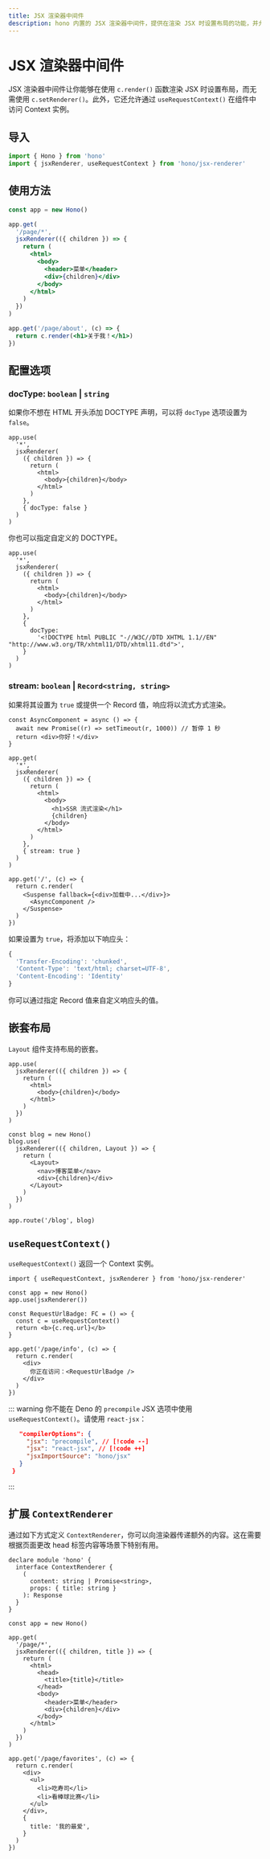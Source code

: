 ```yaml
---
title: JSX 渲染器中间件
description: hono 内置的 JSX 渲染器中间件，提供在渲染 JSX 时设置布局的功能，并允许在组件中访问 Context 实例。
---
```


# JSX 渲染器中间件

JSX 渲染器中间件让你能够在使用 `c.render()` 函数渲染 JSX 时设置布局，而无需使用 `c.setRenderer()`。此外，它还允许通过 `useRequestContext()` 在组件中访问 Context 实例。

## 导入

```ts
import { Hono } from 'hono'
import { jsxRenderer, useRequestContext } from 'hono/jsx-renderer'
```

## 使用方法

```jsx
const app = new Hono()

app.get(
  '/page/*',
  jsxRenderer(({ children }) => {
    return (
      <html>
        <body>
          <header>菜单</header>
          <div>{children}</div>
        </body>
      </html>
    )
  })
)

app.get('/page/about', (c) => {
  return c.render(<h1>关于我！</h1>)
})
```

## 配置选项

### <Badge type="info" text="可选" /> docType: `boolean` | `string`

如果你不想在 HTML 开头添加 DOCTYPE 声明，可以将 `docType` 选项设置为 `false`。

```tsx
app.use(
  '*',
  jsxRenderer(
    ({ children }) => {
      return (
        <html>
          <body>{children}</body>
        </html>
      )
    },
    { docType: false }
  )
)
```

你也可以指定自定义的 DOCTYPE。

```tsx
app.use(
  '*',
  jsxRenderer(
    ({ children }) => {
      return (
        <html>
          <body>{children}</body>
        </html>
      )
    },
    {
      docType:
        '<!DOCTYPE html PUBLIC "-//W3C//DTD XHTML 1.1//EN" "http://www.w3.org/TR/xhtml11/DTD/xhtml11.dtd">',
    }
  )
)
```

### <Badge type="info" text="可选" /> stream: `boolean` | `Record<string, string>`

如果将其设置为 `true` 或提供一个 Record 值，响应将以流式方式渲染。

```tsx
const AsyncComponent = async () => {
  await new Promise((r) => setTimeout(r, 1000)) // 暂停 1 秒
  return <div>你好！</div>
}

app.get(
  '*',
  jsxRenderer(
    ({ children }) => {
      return (
        <html>
          <body>
            <h1>SSR 流式渲染</h1>
            {children}
          </body>
        </html>
      )
    },
    { stream: true }
  )
)

app.get('/', (c) => {
  return c.render(
    <Suspense fallback={<div>加载中...</div>}>
      <AsyncComponent />
    </Suspense>
  )
})
```

如果设置为 `true`，将添加以下响应头：

```ts
{
  'Transfer-Encoding': 'chunked',
  'Content-Type': 'text/html; charset=UTF-8',
  'Content-Encoding': 'Identity'
}
```

你可以通过指定 Record 值来自定义响应头的值。

## 嵌套布局

`Layout` 组件支持布局的嵌套。

```tsx
app.use(
  jsxRenderer(({ children }) => {
    return (
      <html>
        <body>{children}</body>
      </html>
    )
  })
)

const blog = new Hono()
blog.use(
  jsxRenderer(({ children, Layout }) => {
    return (
      <Layout>
        <nav>博客菜单</nav>
        <div>{children}</div>
      </Layout>
    )
  })
)

app.route('/blog', blog)
```

## `useRequestContext()`

`useRequestContext()` 返回一个 Context 实例。

```tsx
import { useRequestContext, jsxRenderer } from 'hono/jsx-renderer'

const app = new Hono()
app.use(jsxRenderer())

const RequestUrlBadge: FC = () => {
  const c = useRequestContext()
  return <b>{c.req.url}</b>
}

app.get('/page/info', (c) => {
  return c.render(
    <div>
      你正在访问：<RequestUrlBadge />
    </div>
  )
})
```

::: warning
你不能在 Deno 的 `precompile` JSX 选项中使用 `useRequestContext()`。请使用 `react-jsx`：

```json
   "compilerOptions": {
     "jsx": "precompile", // [!code --]
     "jsx": "react-jsx", // [!code ++]
     "jsxImportSource": "hono/jsx"
   }
 }
```

:::

## 扩展 `ContextRenderer`

通过如下方式定义 `ContextRenderer`，你可以向渲染器传递额外的内容。这在需要根据页面更改 head 标签内容等场景下特别有用。

```tsx
declare module 'hono' {
  interface ContextRenderer {
    (
      content: string | Promise<string>,
      props: { title: string }
    ): Response
  }
}

const app = new Hono()

app.get(
  '/page/*',
  jsxRenderer(({ children, title }) => {
    return (
      <html>
        <head>
          <title>{title}</title>
        </head>
        <body>
          <header>菜单</header>
          <div>{children}</div>
        </body>
      </html>
    )
  })
)

app.get('/page/favorites', (c) => {
  return c.render(
    <div>
      <ul>
        <li>吃寿司</li>
        <li>看棒球比赛</li>
      </ul>
    </div>,
    {
      title: '我的最爱',
    }
  )
})
```
